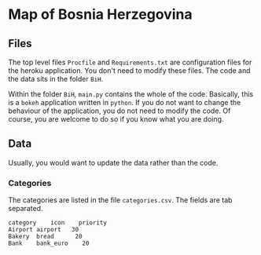 # Map of Bosnia Herzegovina

## Files
The top level files `Procfile` and `Requirements.txt` are configuration files for the heroku application. You don't need to modify these files. The code and the data sits in the folder `BiH`.

Within the folder `BiH`, `main.py` contains the whole of the code. Basically, this is a `bokeh` application written in `python`. If you do not want to change the behaviour of the application, you do not need to modify the code. Of course, you are welcome to do so if you know what you are doing.

## Data
Usually, you would want to update the data rather than the code.

### Categories
The categories are listed in the file `categories.csv`. The fields are tab separated.

```
category	icon	priority
Airport	airport	  30
Bakery	bread	   20
Bank	bank_euro	 20
```
